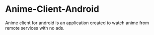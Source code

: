 # Anime-Client-Android
Anime client for android is an application created to watch anime from remote services with no ads. 
